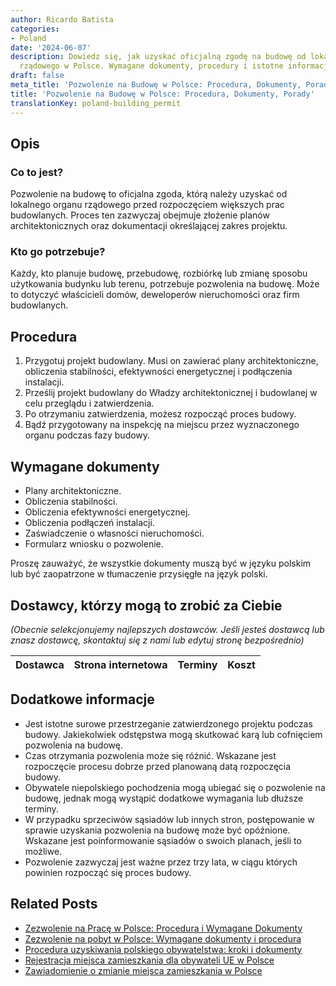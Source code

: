 ```yaml
---
author: Ricardo Batista
categories:
- Poland
date: '2024-06-07'
description: Dowiedz się, jak uzyskać oficjalną zgodę na budowę od lokalnego organu
  rządowego w Polsce. Wymagane dokumenty, procedury i istotne informacje.
draft: false
meta_title: 'Pozwolenie na Budowę w Polsce: Procedura, Dokumenty, Porady'
title: 'Pozwolenie na Budowę w Polsce: Procedura, Dokumenty, Porady'
translationKey: poland-building_permit
---
```



## Opis
### Co to jest?
Pozwolenie na budowę to oficjalna zgoda, którą należy uzyskać od lokalnego organu rządowego przed rozpoczęciem większych prac budowlanych. Proces ten zazwyczaj obejmuje złożenie planów architektonicznych oraz dokumentacji określającej zakres projektu.

### Kto go potrzebuje?
Każdy, kto planuje budowę, przebudowę, rozbiórkę lub zmianę sposobu użytkowania budynku lub terenu, potrzebuje pozwolenia na budowę. Może to dotyczyć właścicieli domów, deweloperów nieruchomości oraz firm budowlanych.

## Procedura
1. Przygotuj projekt budowlany. Musi on zawierać plany architektoniczne, obliczenia stabilności, efektywności energetycznej i podłączenia instalacji.
2. Prześlij projekt budowlany do Władzy architektonicznej i budowlanej w celu przeglądu i zatwierdzenia.
3. Po otrzymaniu zatwierdzenia, możesz rozpocząć proces budowy.
4. Bądź przygotowany na inspekcję na miejscu przez wyznaczonego organu podczas fazy budowy.

## Wymagane dokumenty
- Plany architektoniczne.
- Obliczenia stabilności.
- Obliczenia efektywności energetycznej.
- Obliczenia podłączeń instalacji.
- Zaświadczenie o własności nieruchomości.
- Formularz wniosku o pozwolenie.

Proszę zauważyć, że wszystkie dokumenty muszą być w języku polskim lub być zaopatrzone w tłumaczenie przysięgłe na język polski.

## Dostawcy, którzy mogą to zrobić za Ciebie

_(Obecnie selekcjonujemy najlepszych dostawców. Jeśli jesteś dostawcą lub znasz dostawcę, skontaktuj się z nami lub edytuj stronę bezpośrednio)_

| Dostawca        |     Strona internetowa  |     Terminy     |       Koszt      |
| :-------------: | :-------------: |  :-------------: | :-------------: |

## Dodatkowe informacje
- Jest istotne surowe przestrzeganie zatwierdzonego projektu podczas budowy. Jakiekolwiek odstępstwa mogą skutkować karą lub cofnięciem pozwolenia na budowę.
- Czas otrzymania pozwolenia może się różnić. Wskazane jest rozpoczęcie procesu dobrze przed planowaną datą rozpoczęcia budowy.
- Obywatele niepolskiego pochodzenia mogą ubiegać się o pozwolenie na budowę, jednak mogą wystąpić dodatkowe wymagania lub dłuższe terminy.
- W przypadku sprzeciwów sąsiadów lub innych stron, postępowanie w sprawie uzyskania pozwolenia na budowę może być opóźnione. Wskazane jest poinformowanie sąsiadów o swoich planach, jeśli to możliwe.
- Pozwolenie zazwyczaj jest ważne przez trzy lata, w ciągu których powinien rozpocząć się proces budowy.
## Related Posts

- [Zezwolenie na Pracę w Polsce: Procedura i Wymagane Dokumenty](https://tramitit.com/pl/guides/poland/pozwolenie_na_prace_dla_cudzoziemcow/)
- [Zezwolenie na pobyt w Polsce: Wymagane dokumenty i procedura](https://tramitit.com/pl/guides/poland/karta_pobytu/)
- [Procedura uzyskiwania polskiego obywatelstwa: kroki i dokumenty](https://tramitit.com/pl/guides/poland/wniosek_o_obywatelstwo/)
- [Rejestracja miejsca zamieszkania dla obywateli UE w Polsce](https://tramitit.com/pl/guides/poland/rejestracja_pobytu_obywatela_ue/)
- [Zawiadomienie o zmianie miejsca zamieszkania w Polsce](https://tramitit.com/pl/guides/poland/zgloszenie_zmiany_miejsca_zamieszkania/)